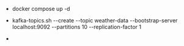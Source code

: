 - docker compose up -d

- kafka-topics.sh --create --topic weather-data --bootstrap-server localhost:9092 --partitions 10 --replication-factor 1

- 